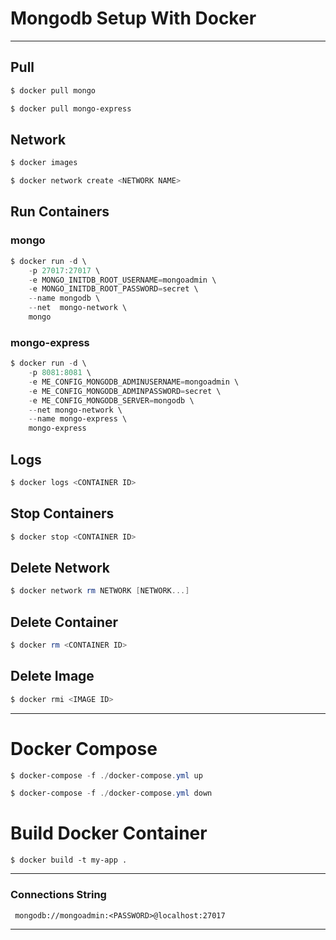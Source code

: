 # Mongodb Setup With Docker

---

## Pull

```powershell
$ docker pull mongo

$ docker pull mongo-express
```

## Network

```powershell
$ docker images

$ docker network create <NETWORK NAME>
```

## Run Containers

### mongo

```powershell
$ docker run -d \
    -p 27017:27017 \
    -e MONGO_INITDB_ROOT_USERNAME=mongoadmin \
    -e MONGO_INITDB_ROOT_PASSWORD=secret \
    --name mongodb \
    --net  mongo-network \
    mongo
```

### mongo-express

```powershell
$ docker run -d \
    -p 8081:8081 \
    -e ME_CONFIG_MONGODB_ADMINUSERNAME=mongoadmin \
    -e ME_CONFIG_MONGODB_ADMINPASSWORD=secret \
    -e ME_CONFIG_MONGODB_SERVER=mongodb \
    --net mongo-network \
    --name mongo-express \
    mongo-express
```

## Logs

```powershell
$ docker logs <CONTAINER ID>
```

## Stop Containers

```powershell
$ docker stop <CONTAINER ID>
```

## Delete Network

```powershell
$ docker network rm NETWORK [NETWORK...]
```

## Delete Container

```powershell
$ docker rm <CONTAINER ID>
```
## Delete Image

```powershell
$ docker rmi <IMAGE ID>
```

---

# Docker Compose 

```powershell
$ docker-compose -f ./docker-compose.yml up

$ docker-compose -f ./docker-compose.yml down
```

# Build Docker Container

```
$ docker build -t my-app .
```

---

### Connections String

`` 
mongodb://mongoadmin:<PASSWORD>@localhost:27017
``

---